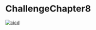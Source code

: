 # ChallengeChapter8

[![cicd](https://github.com/tegarpenemuanr3/ChallengeChapter8/actions/workflows/ci.yml/badge.svg?branch=master)](https://github.com/tegarpenemuanr3/ChallengeChapter8/actions/workflows/ci.yml)
